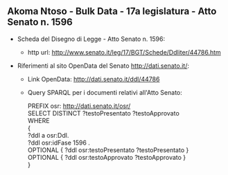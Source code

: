 ## Akoma Ntoso - Bulk Data - 17a legislatura - Atto Senato n. 1596 ##

* Scheda del Disegno di Legge - Atto Senato n. 1596:
	* http url: http://www.senato.it/leg/17/BGT/Schede/Ddliter/44786.htm

* Riferimenti al sito OpenData del Senato http://dati.senato.it/:
	* Link OpenData: http://dati.senato.it/ddl/44786
	* Query SPARQL per i documenti relativi all'Atto Senato:

        PREFIX osr: <http://dati.senato.it/osr/>  
		SELECT DISTINCT ?testoPresentato ?testoApprovato  
		WHERE  
		{  
		    ?ddl a osr:Ddl.  
		    ?ddl osr:idFase 1596 .  
		    OPTIONAL { ?ddl osr:testoPresentato ?testoPresentato }  
		    OPTIONAL { ?ddl osr:testoApprovato ?testoApprovato }  
		}
		